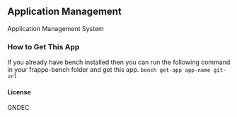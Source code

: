 ## Application Management

Application Management System

### How to Get This App
If you already have bench installed then you can run the following command in your frappe-bench folder and get this app.
`bench get-app app-name git-url`

#### License

GNDEC
